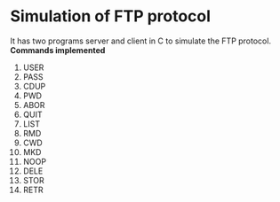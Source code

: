 # Simulation of FTP protocol

It has two programs server and client in C to simulate the FTP protocol.
**<br/>Commands implemented**<br/>
1. USER
2. PASS 
3. CDUP
4. PWD
5. ABOR
6. QUIT
7. LIST
8. RMD 
9. CWD 
10. MKD 
11. NOOP
12. DELE 
13. STOR 
14. RETR 



